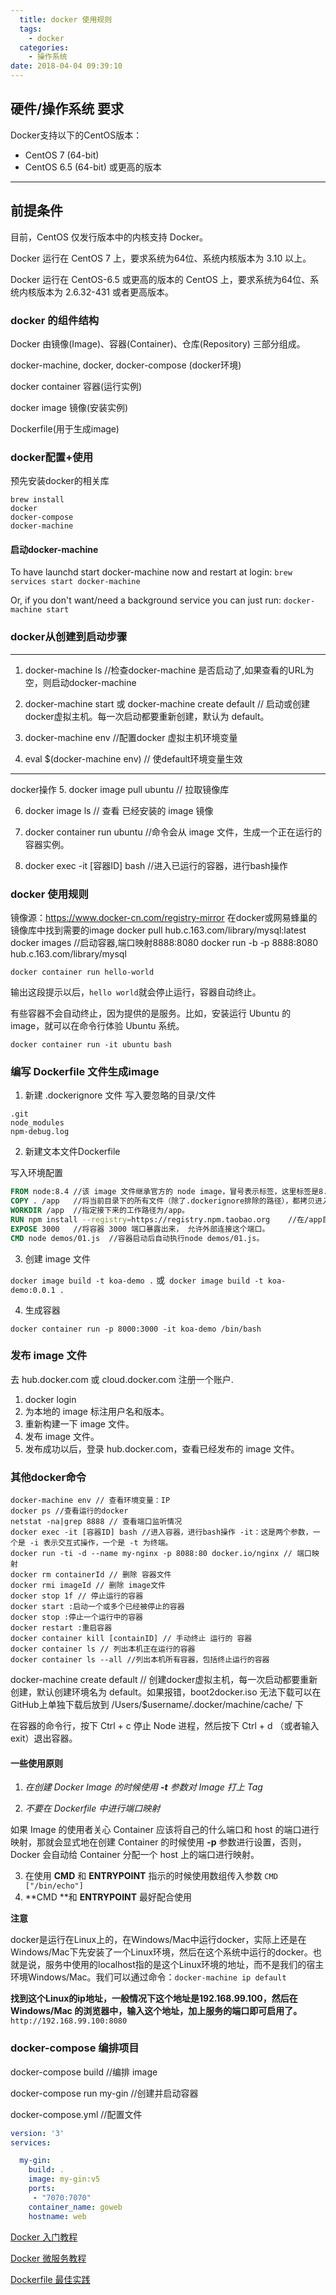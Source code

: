 ```yaml
---
  title: docker 使用规则
  tags:
    - docker
  categories:
    - 操作系统
date: 2018-04-04 09:39:10
---
```

## 硬件/操作系统 要求
Docker支持以下的CentOS版本：

- CentOS 7 (64-bit)
- CentOS 6.5 (64-bit) 或更高的版本

------

## 前提条件

目前，CentOS 仅发行版本中的内核支持 Docker。

Docker 运行在 CentOS 7 上，要求系统为64位、系统内核版本为 3.10 以上。

Docker 运行在 CentOS-6.5 或更高的版本的 CentOS 上，要求系统为64位、系统内核版本为 2.6.32-431 或者更高版本。

  ### docker 的组件结构

  Docker 由镜像(Image)、容器(Container)、仓库(Repository) 三部分组成。

  docker-machine, docker, docker-compose (docker环境)

  docker container 容器(运行实例)

  docker image 镜像(安装实例)

  Dockerfile(用于生成image)

  ### docker配置+使用

  预先安装docker的相关库
  ```
  brew install 
  docker
  docker-compose
  docker-machine
  ```

  #### 启动docker-machine

  To have launchd start docker-machine now and restart at login:
   `brew services start docker-machine`

  Or, if you don't want/need a background service you can just run:
  `docker-machine start`

  ### docker从创建到启动步骤

---

  1. docker-machine ls 	//检查docker-machine 是否启动了,如果查看的URL为空，则启动docker-machine 

  1. docker-machine start 或 docker-machine create default // 启动或创建docker虚拟主机。每一次启动都要重新创建，默认为 default。
  2. docker-machine env	//配置docker 虚拟主机环境变量
  3. eval $(docker-machine env)	// 使default环境变量生效

---
  docker操作
  5. docker image pull ubuntu // 拉取镜像库

  6. docker image ls // 查看 已经安装的 image 镜像

  7. docker container run ubuntu //命令会从 image 文件，生成一个正在运行的容器实例。

  8. docker exec -it [容器ID] bash //进入已运行的容器，进行bash操作

  ### docker 使用规则

  镜像源：https://www.docker-cn.com/registry-mirror
  在docker或网易蜂巢的镜像库中找到需要的image
  docker pull hub.c.163.com/library/mysql:latest
  docker images
  //启动容器,端口映射8888:8080 
  docker run -b -p 8888:8080 hub.c.163.com/library/mysql 

  `docker container run hello-world`

  输出这段提示以后，`hello world`就会停止运行，容器自动终止。

  有些容器不会自动终止，因为提供的是服务。比如，安装运行 Ubuntu 的 image，就可以在命令行体验 Ubuntu 系统。

  `docker container run -it ubuntu bash`

  ### 编写 Dockerfile 文件生成image
  1. 新建 .dockerignore 文件
     写入要忽略的目录/文件

  ```
  .git
  node_modules
  npm-debug.log
  ```
  2. 新建文本文件Dockerfile

  写入环境配置

  ```dockerfile
  FROM node:8.4 //该 image 文件继承官方的 node image，冒号表示标签，这里标签是8.4，即8.4版本的 node。
  COPY . /app	//将当前目录下的所有文件（除了.dockerignore排除的路径），都拷贝进入 image 文件的/app目录。
  WORKDIR /app	//指定接下来的工作路径为/app。
  RUN npm install --registry=https://registry.npm.taobao.org	//在/app目录下，运行npm install命令安装依赖。注意，安装后所有的依赖，都将打包进入 image 文件。
  EXPOSE 3000	//将容器 3000 端口暴露出来， 允许外部连接这个端口。
  CMD node demos/01.js	//容器启动后自动执行node demos/01.js。
  ```

  3. 创建 image 文件

  `docker image build -t koa-demo .` 或` docker image build -t koa-demo:0.0.1 .` 

  4. 生成容器

  `docker container run -p 8000:3000 -it koa-demo /bin/bash`

  ### 发布 image 文件

  去 hub.docker.com 或 cloud.docker.com 注册一个账户.
  1. docker login
  2. 为本地的 image 标注用户名和版本。
  3. 重新构建一下 image 文件。
  4. 发布 image 文件。
  5. 发布成功以后，登录 hub.docker.com，查看已经发布的 image 文件。

  ### 其他docker命令

  ```
  docker-machine env // 查看环境变量：IP
  docker ps //查看运行的docker
  netstat -na|grep 8888 // 查看端口监听情况
  docker exec -it [容器ID] bash //进入容器，进行bash操作 -it：这是两个参数，一个是 -i 表示交互式操作，一个是 -t 为终端。
  docker run -ti -d --name my-nginx -p 8088:80 docker.io/nginx // 端口映射
  docker rm containerId // 删除 容器文件
  docker rmi imageId // 删除 image文件
  docker stop 1f // 停止运行的容器
  docker start :启动一个或多个已经被停止的容器
  docker stop :停止一个运行中的容器
  docker restart :重启容器
  docker container kill [containID] // 手动终止 运行的 容器
  docker container ls // 列出本机正在运行的容器
  docker container ls --all //列出本机所有容器，包括终止运行的容器
  ```
  docker-machine create default // 创建docker虚拟主机，每一次启动都要重新创建，默认创建环境名为 default。如果报错，boot2docker.iso 无法下载可以在GitHub上单独下载后放到 /Users/$username/.docker/machine/cache/ 下

  在容器的命令行，按下 Ctrl + c 停止 Node 进程，然后按下 Ctrl + d （或者输入 exit）退出容器。

  #### 一些使用原则

  1. *在创建 Docker Image 的时候使用 **-t** 参数对 Image 打上 Tag*

  2. *不要在 Dockerfile 中进行端口映射*

  如果 Image 的使用者关心 Container 应该将自己的什么端口和 host 的端口进行映射，那就会显式地在创建 Container 的时候使用 **-p** 参数进行设置，否则，Docker 会自动给 Container 分配一个 host 上的端口进行映射。

  3. 在使用 **CMD** 和 **ENTRYPOINT** 指示的时候使用数组传入参数 `CMD ["/bin/echo"]`
  4. **CMD **和 **ENTRYPOINT** 最好配合使用

  **注意**

  docker是运行在Linux上的，在Windows/Mac中运行docker，实际上还是在Windows/Mac下先安装了一个Linux环境，然后在这个系统中运行的docker。也就是说，服务中使用的localhost指的是这个Linux环境的地址，而不是我们的宿主环境Windows/Mac。我们可以通过命令：`docker-machine ip default`

  **找到这个Linux的ip地址，一般情况下这个地址是192.168.99.100，然后在 Windows/Mac 的浏览器中，输入这个地址，加上服务的端口即可启用了。** `http://192.168.99.100:8080`

  ### docker-compose 编排项目

  docker-compose build 	//编排 image

  docker-compose run my-gin //创建并启动容器

  docker-compose.yml	//配置文件

  ```yaml
  version: '3'
  services:

    my-gin:
      build: .
      image: my-gin:v5
      ports:
       - "7070:7070"
      container_name: goweb
      hostname: web
  ```

  [Docker 入门教程](http://www.ruanyifeng.com/blog/2018/02/docker-tutorial.html)

  [Docker 微服务教程](http://www.ruanyifeng.com/blog/2018/02/docker-wordpress-tutorial.html)

  [Dockerfile 最佳实践](https://studygolang.com/articles/4219)